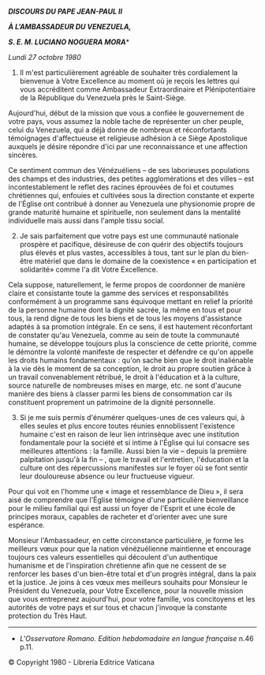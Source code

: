***DISCOURS DU PAPE JEAN-PAUL II***

***À L’AMBASSADEUR DU VENEZUELA,***

***S. E. M. LUCIANO NOGUERA MORA****

*Lundi 27 octobre 1980*

1. Il m'est particulièrement agréable de souhaiter très cordialement la bienvenue à Votre Excellence au moment où je reçois les lettres qui vous accréditent comme Ambassadeur Extraordinaire et Plénipotentiaire de la République du Venezuela près le Saint-Siège.

Aujourd'hui, début de la mission que vous a confiée le gouvernement de votre pays, vous assumez la noble tache de représenter un cher peuple, celui du Venezuela, qui a déjà donne de nombreux et réconfortants témoignages d'affectueuse et religieuse adhésion à ce Siège Apostolique auxquels je désire répondre d'ici par une reconnaissance et une affection sincères.

Ce sentiment commun des Vénézuéliens – de ses laborieuses populations des champs et des industries, des petites agglomérations et des villes – est incontestablement le reflet des racines éprouvées de foi et coutumes chrétiennes qui, enfouies et cultivées sous la direction constante et experte de l'Église ont contribué à donner au Venezuela une physionomie propre de grande maturité humaine et spirituelle, non seulement dans la mentalité individuelle mais aussi dans l'ample tissu social.

2. Je sais parfaitement que votre pays est une communauté nationale prospère et pacifique, désireuse de con quérir des objectifs toujours plus élevés et plus vastes, accessibles à tous, tant sur le plan du bien-être matériel que dans le domaine de la coexistence « en participation et solidarité» comme l'a dit Votre Excellence.

Cela suppose, naturellement, le ferme propos de coordonner de manière claire et consistante toute la gamme des services et responsabilités conformément à un programme sans équivoque mettant en relief la priorité de la personne humaine dont la dignité sacrée, la même en tous et pour tous, la rend digne de tous les biens et de tous les moyens d'assistance adaptés à sa promotion intégrale. En ce sens, il est hautement réconfortant de constater qu'au Venezuela, comme au sein de toute la communauté humaine, se développe toujours plus la conscience de cette priorité, comme le démontre la volonté manifeste de respecter et défendre ce qu'on appelle les droits humains fondamentaux : qu'on sache bien que le droit inaliénable à la vie dès le moment de sa conception, le droit au propre soutien grâce à un travail convenablement rétribué, le droit à l'éducation et à la culture, source naturelle de nombreuses mises en marge, etc. ne sont d'aucune manière des biens à classer parmi les biens de consommation car ils constituent proprement un patrimoine de la dignité personnelle.

3. Si je me suis permis d'énumérer quelques-unes de ces valeurs qui, à elles seules et plus encore toutes réunies ennoblissent l'existence humaine c'est en raison de leur lien intrinsèque avec une institution fondamentale pour la société et si intime à l'Église qui lui consacre ses meilleures attentions : la famille. Aussi bien la vie – depuis la première palpitation jusqu'à la fin – , que le travail et l'entretien, l'éducation et la culture ont des répercussions manifestes sur le foyer où se font sentir leur douloureuse absence ou leur fructueuse vigueur.

Pour qui voit en l'homme une « image et ressemblance de Dieu », il sera aisé de comprendre que l'Église témoigne d'une particulière bienveillance pour le milieu familial qui est aussi un foyer de l'Esprit et une école de principes moraux, capables de racheter et d'orienter avec une sure espérance.

Monsieur l'Ambassadeur, en cette circonstance particulière, je forme les meilleurs vœux pour que la nation vénézuélienne maintienne et encourage toujours ces valeurs essentielles qui découlent d'un authentique humanisme et de l'inspiration chrétienne afin que ne cessent de se renforcer les bases d'un bien-être total et d'un progrès intégral, dans la paix et la justice. Je joins à ces vœux mes meilleurs souhaits pour Monsieur le Président du Venezuela, pour Votre Excellence, pour la nouvelle mission que vous entreprenez aujourd'hui, pour votre famille, vos concitoyens et les autorités de votre pays et sur tous et chacun j'invoque la constante protection du Très Haut.

* * *

* *L'Osservatore Romano. Edition hebdomadaire en langue française* n.46 p.11.

© Copyright 1980 - Libreria Editrice Vaticana